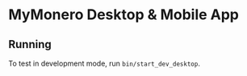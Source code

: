 # MyMonero Desktop & Mobile App

## Running

To test in development mode, run `bin/start_dev_desktop`.